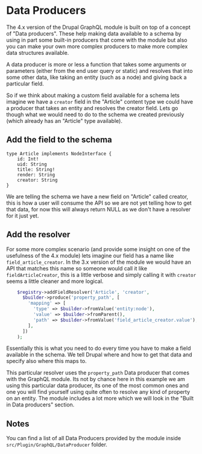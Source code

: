 # Data Producers

The 4.x version of the Drupal GraphQL module is built on top of a concept of "Data producers". These help making data available to a schema by using in part some built-in producers that come with the module but also you can make your own more complex producers to make more complex data structures available.

A data producer is more or less a function that takes some arguments or parameters (either from the end user query or static) and resolves that into some other data, like taking an entity (such as a node) and giving back a particular field.

So if we think about making a custom field available for a schema lets imagine we have a `creator` field in the "Article" content type we could have a producer that takes an entity and resolves the creator field. Lets go though what we would need to do to the schema we created previously (which already has an "Article" type available).

## Add the field to the schema

```
type Article implements NodeInterface {
    id: Int!
    uid: String
    title: String!
    render: String
    creator: String
}
```

We are telling the schema we have a new field on "Article" called creator, this is how a user will consume the API so we are not yet telling how to get that data, for now this will always return NULL as we don't have a resolver for it just yet.

## Add the resolver

For some more complex scenario (and provide some insight on one of the usefulness of the 4.x module) lets imagine our field has a name like `field_article_creator`. In the 3.x version of the module we would have an API that matches this name so someone would call it like `fieldArticleCreator`, this is a little verbose and simply calling it with `creator` seems a little cleaner and more logical. 

```php 
    $registry->addFieldResolver('Article', 'creator',
      $builder->produce('property_path', [
        'mapping' => [
          'type' => $builder->fromValue('entity:node'),
          'value' => $builder->fromParent(),
          'path' => $builder->fromValue('field_article_creator.value'),
        ],
      ])
    );
```

Essentially this is what you need to do every time you have to make a field available in the schema. We tell Drupal where and how to get that data and specify also where this maps to.

This particular resolver uses the `property_path` Data producer that comes with the GraphQL module. Its not by chance here in this example we am using this particular data producer, its one of the most common ones and one you will find yourself using quite often to resolve any kind of property on an entity. The module includes a lot more which we will look in the "Built in Data producers" section.

## Notes

You can find a list of all Data Producers provided by the module inside `src/Plugin/GraphQL/DataProducer` folder.
